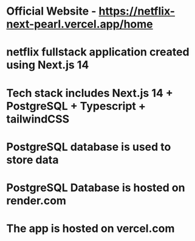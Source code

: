 # Official Website - https://netflix-next-pearl.vercel.app/home

# netflix fullstack application created using Next.js 14

# Tech stack includes Next.js 14 + PostgreSQL + Typescript + tailwindCSS

# PostgreSQL database is used to store data

# PostgreSQL Database is hosted on render.com

# The app is hosted on vercel.com